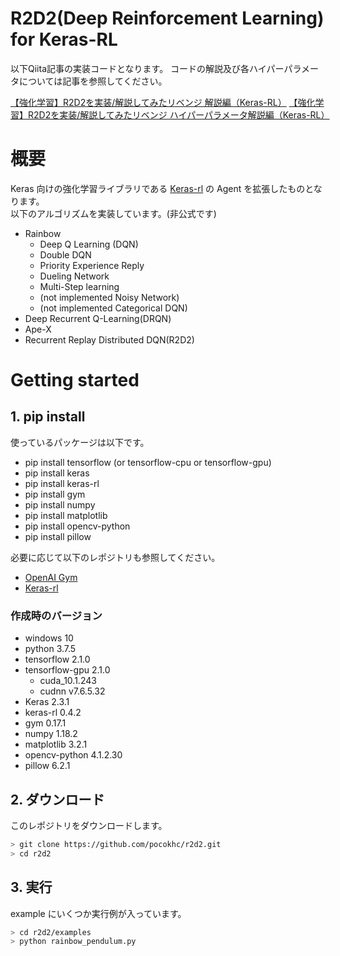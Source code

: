 # R2D2(Deep Reinforcement Learning) for Keras-RL
以下Qiita記事の実装コードとなります。
コードの解説及び各ハイパーパラメータについては記事を参照してください。

[【強化学習】R2D2を実装/解説してみたリベンジ 解説編（Keras-RL）](https://qiita.com/pocokhc/items/408f0f818140924ad4c4)
[【強化学習】R2D2を実装/解説してみたリベンジ ハイパーパラメータ解説編（Keras-RL）](https://qiita.com/pocokhc/items/bc498a1dc720dcf075d6)

# 概要
Keras 向けの強化学習ライブラリである [Keras-rl](https://github.com/keras-rl/keras-rl) の Agent を拡張したものとなります。  
以下のアルゴリズムを実装しています。(非公式です)  

- Rainbow
  - Deep Q Learning (DQN)
  - Double DQN
  - Priority Experience Reply
  - Dueling Network
  - Multi-Step learning
  - (not implemented Noisy Network)
  - (not implemented Categorical DQN)
- Deep Recurrent Q-Learning(DRQN)
- Ape-X
- Recurrent Replay Distributed DQN(R2D2)

# Getting started
## 1. pip install
使っているパッケージは以下です。

+ pip install tensorflow (or tensorflow-cpu or tensorflow-gpu)
+ pip install keras
+ pip install keras-rl
+ pip install gym
+ pip install numpy
+ pip install matplotlib
+ pip install opencv-python
+ pip install pillow

必要に応じて以下のレポジトリも参照してください。

- [OpenAI Gym](https://github.com/openai/gym)
- [Keras-rl](https://github.com/keras-rl/keras-rl)

### 作成時のバージョン

+ windows 10
+ python 3.7.5
+ tensorflow 2.1.0
+ tensorflow-gpu 2.1.0
  + cuda_10.1.243
  + cudnn v7.6.5.32
+ Keras 2.3.1
+ keras-rl 0.4.2
+ gym 0.17.1
+ numpy 1.18.2
+ matplotlib 3.2.1
+ opencv-python 4.1.2.30
+ pillow 6.2.1


## 2. ダウンロード
このレポジトリをダウンロードします。

``` bash
> git clone https://github.com/pocokhc/r2d2.git
> cd r2d2
```

## 3. 実行
example にいくつか実行例が入っています。

``` bash
> cd r2d2/examples
> python rainbow_pendulum.py
```

